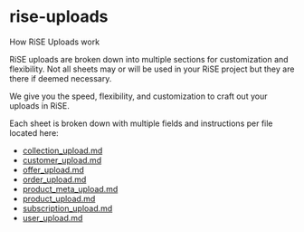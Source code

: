 # rise-uploads
How RiSE Uploads work


RiSE uploads are broken down into multiple sections for customization and flexibility. Not all sheets may or will be used in your RiSE project but they are there if deemed necessary.

We give you the speed, flexibility, and customization to craft out your uploads in RiSE.

Each sheet is broken down with multiple fields and instructions per file located here:

* [collection_upload.md](https://github.com/rise-app/rise-uploads/blob/master/uploads/collection_upload.md)
* [customer_upload.md](https://github.com/rise-app/rise-uploads/blob/master/uploads/customer_upload.md)
* [offer_upload.md](https://github.com/rise-app/rise-uploads/blob/master/uploads/offer_upload.md)
* [order_upload.md](https://github.com/rise-app/rise-uploads/blob/master/uploads/order_upload.md)
* [product_meta_upload.md](https://github.com/rise-app/rise-uploads/blob/master/uploads/product_meta_upload.md)
* [product_upload.md](https://github.com/rise-app/rise-uploads/blob/master/uploads/product_upload.md)
* [subscription_upload.md](https://github.com/rise-app/rise-uploads/blob/master/uploads/subscription_upload.md)
* [user_upload.md](https://github.com/rise-app/rise-uploads/blob/master/uploads/user_upload.md)
